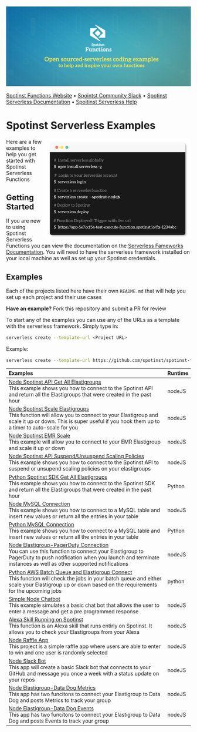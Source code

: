 [![Spotinst Serverless Functions](./assets/functions.png)](https://serverless.com/framework/docs/providers/spotinst/)

[Spotinst Functions Website](https://spotinst.com/products/spotinst-functions/) • [Spointst Community Slack](https://join.slack.com/t/spotinst-community/shared_invite/enQtMjM5MjUzMDYwMzY4LTQ4YjNkODgyNmE3MGE4ZjU3MjdmZmQ0ZTk3NTZmOTNmZmI3NjFhYjYwNzI1MzAxMzM1Yzk3NTY5MDhiN2U3Zjg) • [Spotinst Serverless Documentation](https://serverless.com/framework/docs/providers/spotinst/) • [Spoitinst Serverless Help](https://help.spotinst.com/hc/en-us/categories/115000701089-Spotinst-Functions-)

# Spotinst Serverless Examples

<img align="right" width="400" src="./assets/terminal.jpg" />

Here are a few examples to help you get started with Spotinst Serverless Functions

## Getting Started 

If you are new to using Spotinst Serverless Functions you can view the documentation on the [Serverless Fameworks Documentation](https://serverless.com/framework/docs/providers/spotinst/). You will need to have the serverless framework installed on your local machine as well as set up your Spotinst credentials.

## Examples

Each of the projects listed here have their own `README.md` that will help you set up each project and their use cases

**Have an example?** Fork this repository and submit a PR for review

To start any of the examples you can use any of the URLs as a template with the serverless framework. Simply type in:

```bash
serverless create --template-url <Project URL>
```

Example:

```bash
serverless create --template-url https://github.com/spotinst/spotinst-functions-examples/tree/master/node-spotinst-api-getGroups
```


|Examples | Runtime  |
|:--------------------------- |:-----|
|[Node Spotinst API Get All Elastigroups](https://github.com/spotinst/spotinst-functions-examples/tree/master/node-spotinst-api-getGroups) </br> This example shows you how to connect to the Spotinst API and return all the Elastigroups that were created in the past hour| nodeJS |
|[Node Spotinst Scale Elastigroups](https://github.com/spotinst/spotinst-functions-examples/tree/master/node-elastigroup-scale) </br> This function will allow you to connect to your Elastigroup and scale it up or down. This is super useful if you hook them up to a timer to auto-scale for you| nodeJS |
|[Node Spotinst EMR Scale](https://github.com/spotinst/spotinst-functions-examples/tree/master/node-emr-scale) </br> This example will allow you to connect to your EMR Elastigroup and scale it up or down| nodeJS |
|[Node Spotinst API Suspend/Unsuspend Scaling Policies](https://github.com/spotinst/spotinst-functions-examples/tree/master/node-spotinst-api-suspendPolicy) </br> This example shows you how to connect to the Spotinst API to suspend or unsupend scaling policies on your elastigroups| nodeJS |
|[Python Spotinst SDK Get All Elastigroups](https://github.com/spotinst/spotinst-functions-examples/tree/master/python-spotinst-sdk-getGroups) </br> This example shows you how to connect to the Spotinst SDK and return all the Elastigroups that were created in the past hour| Python |
|[Node MySQL Connection](https://github.com/spotinst/spotinst-functions-examples/tree/master/node-mysql-connection) </br> This example shows you how to connect to a MySQL table and insert new values or return all the entries in your table| nodeJS |
|[Python MySQL Connection](https://github.com/spotinst/spotinst-functions-examples/tree/master/python-mysql-connection) </br> This example shows you how to connect to a MySQL table and insert new values or return all the entries in your table| Python |
|[Node Elastigroup-PagerDuty Connection](https://github.com/spotinst/spotinst-functions-examples/tree/master/node-pagerduty-connection) </br> You can use this function to connect your Elastigroup to PagerDuty to push notification when you launch and terminate instances as well as other supported notifications| nodeJS |
|[Python AWS Batch Queue and Elastigroup Connect](https://github.com/spotinst/spotinst-functions-examples/tree/master/python-aws-batch) </br> This function will check the jobs in your batch queue and either scale your Elastigroup up or down based on the requirements for the upcoming jobs| python |
|[Simple Node Chatbot](https://github.com/spotinst/spotinst-functions-examples/tree/master/node-simple-chatbot) </br> This example simulates a basic chat bot that allows the user to enter a message and get a pre programmed response| nodeJS |
|[Alexa Skill Running on Spotinst](https://github.com/spotinst/spotinst-functions-examples/tree/master/node-alexa-skill) </br> This function is an Alexa skill that runs entirly on Spotinst. It allows you to check your Elastigroups from your Alexa| nodeJS |
|[Node Raffle App](https://github.com/spotinst/spotinst-functions-examples/tree/master/node-raffle-app) </br> This project is a simple raffle app where users are able to enter to win and one user is randomly selected| nodeJS |
|[Node Slack Bot](https://github.com/spotinst/spotinst-functions-examples/tree/master/node-slack-bot) </br> This app will create a basic Slack bot that connects to your GitHub and message you once a week with a status update on your repos| nodeJS |
|[Node Elastigroup-Data Dog Metrics](https://github.com/spotinst/spotinst-functions-examples/tree/master/node-datadog-metric) </br> This app has two funcitons to connect your Elastigroup to Data Dog and posts Metrics to track your group| nodeJS |
|[Node Elastigroup-Data Dog Events](https://github.com/spotinst/spotinst-functions-examples/tree/master/node-datadog-event) </br> This app has two funcitons to connect your Elastigroup to Data Dog and posts Events to track your group| nodeJS |

